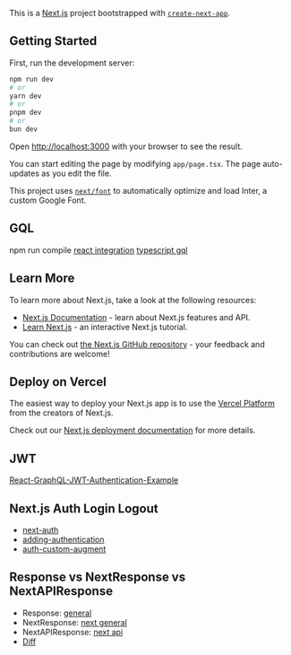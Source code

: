 This is a [Next.js](https://nextjs.org/) project bootstrapped with [`create-next-app`](https://github.com/vercel/next.js/tree/canary/packages/create-next-app).

## Getting Started

First, run the development server:

```bash
npm run dev
# or
yarn dev
# or
pnpm dev
# or
bun dev
```

Open [http://localhost:3000](http://localhost:3000) with your browser to see the result.

You can start editing the page by modifying `app/page.tsx`. The page auto-updates as you edit the file.

This project uses [`next/font`](https://nextjs.org/docs/basic-features/font-optimization) to automatically optimize and load Inter, a custom Google Font.

## GQL 
npm run compile
[react integration](https://www.apollographql.com/docs/react/get-started/)
[typescript gql](https://www.apollographql.com/docs/react/development-testing/static-typing)

## Learn More

To learn more about Next.js, take a look at the following resources:

- [Next.js Documentation](https://nextjs.org/docs) - learn about Next.js features and API.
- [Learn Next.js](https://nextjs.org/learn) - an interactive Next.js tutorial.

You can check out [the Next.js GitHub repository](https://github.com/vercel/next.js/) - your feedback and contributions are welcome!

## Deploy on Vercel

The easiest way to deploy your Next.js app is to use the [Vercel Platform](https://vercel.com/new?utm_medium=default-template&filter=next.js&utm_source=create-next-app&utm_campaign=create-next-app-readme) from the creators of Next.js.

Check out our [Next.js deployment documentation](https://nextjs.org/docs/deployment) for more details.


## JWT
[React-GraphQL-JWT-Authentication-Example](https://github.com/bilguun-zorigt/React-GraphQL-JWT-Authentication-Example)

## Next.js Auth Login Logout
- [next-auth](https://next-auth.js.org/configuration/options#session)
- [adding-authentication](https://nextjs.org/learn/dashboard-app/adding-authentication)
- [auth-custom-augment](https://next-auth.js.org/getting-started/typescript#module-augmentation)

## Response vs NextResponse vs NextAPIResponse
- Response: [general](https://developer.mozilla.org/en-US/docs/Web/API/Response)
- NextResponse: [next general](https://nextjs.org/docs/pages/api-reference/functions/next-response)
- NextAPIResponse: [next api](https://nextjs.org/docs/pages/building-your-application/routing/api-routes)
- [Diff](https://stackoverflow.com/questions/77332669/use-nextresponse-response-or-nextapiresponse-in-returning-get-and-data-in-next)
